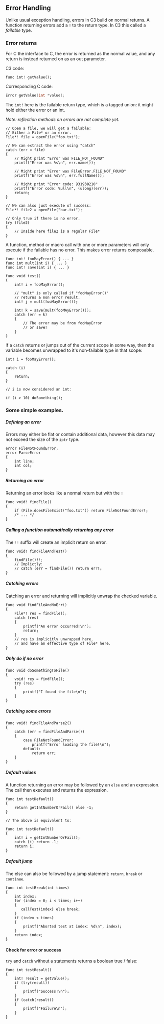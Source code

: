 ## Error Handling

Unlike usual exception handling, errors in C3 build on normal returns. A function returning errors add a `!` to the return type. In C3 this called a *failable* type.

### Error returns

For C the interface to C, the error is returned as the normal value, and any return is instead returned on as an out parameter.

C3 code:
```
func int! getValue();
```

Corresponding C code:
```c
Error getValue(int *value);
```

The `int!` here is the failable return type, which is a tagged union: it might hold either the error or an int.

*Note: reflection methods on errors are not complete yet.*
```
// Open a file, we will get a failable:
// Either a File* or an error.
File*! file = openFile("foo.txt");

// We can extract the error using "catch"
catch (err = file)
{
    // Might print "Error was FILE_NOT_FOUND"
    printf("Error was %s\n", err.name()); 
    
    // Might print "Error was FileError.FILE_NOT_FOUND"
    printf("Error was %s\n", err.fullName()); 
    
    // Might print "Error code: 931938210"
    printf("Error code: %ull\n", (ulong)(err)); 
    return;
}

// We can also just execute of success:
File*! file2 = openFile("bar.txt");

// Only true if there is no error.
try (file2)
{
    // Inside here file2 is a regular File*
}
```

A function, method or macro call with one or more parameters will only execute if the failable has no error. This makes error returns composable. 

```
func int! fooMayError() { ... }
func int mult(int i) { ... }
func int! save(int i) { ... }

func void test()
(
    int! i = fooMayError();
    
    // "mult" is only called if "fooMayError()"
    // returns a non error result.
    int! j = mult(fooMayError());
    
    int! k = save(mult(fooMAyError()));
    catch (err = k)
    {
        // The error may be from fooMayError
        // or save!
    }    
)
```

If a `catch` returns or jumps out of the current scope in some way, then the variable becomes
unwrapped to it's non-failable type in that scope:

```
int! i = fooMayError();
    
catch (i)
{
    return;
}

// i is now considered an int:

if (i > 10) doSomething();
```

### Some simple examples.

##### Defining an error

Errors may either be flat or contain additional data, however this data may not exceed the size of the `iptr` type.

```
error FileNotFoundError;
error ParseError
{
    int line;
    int col;
}
```

##### Returning an error

Returning an error looks like a normal return but with the `!`

```
func void! findFile()
{
    if (File.doesFileExist("foo.txt")) return FileNotFoundError!;
    /* ... */
}
```

##### Calling a function automatically returning any error

The `!!` suffix will create an implicit return on error.

```
func void! findFileAndTest()
{
    findFile()!!;
    // Implictly:
    // catch (err = findFile()) return err!;
}
```

##### Catching errors

Catching an error and returning will implicitly unwrap the checked variable.

```
func void findFileAndNoErr()
{
    File*! res = findFile();    
    catch (res)
    {
        printf("An error occurred!\n");
        return;
    }
    // res is implicitly unwrapped here.
    // and have an effective type of File* here.
}
```

##### Only do if no error

```
func void doSomethingToFile()
{
    void! res = findFile();    
    try (res)
    {
        printf("I found the file\n");
    }
}
```

##### Catching some errors

```
func void! findFileAndParse2()
{
    catch (err = findFileAndParse())
    {
        case FileNotFoundError:
            printf("Error loading the file!\n");
        default:
            return err;
    }
}
```


##### Default values

A function returning an error may be followed by an `else` and an expression. The call then executes and returns the expression.

```
func int testDefault()
{
    return getIntNumberOrFail() else -1;
}

// The above is equivalent to:

func int testDefault()
{
    int! i = getIntNumberOrFail();    
    catch (i) return -1;
    return i;
}

```

##### Default jump

The else can also be followed by a jump statement: `return`, `break` or `continue`.

```
func int testBreak(int times)
{
    int index;
    for (index = 0; i < times; i++)
    {
       callTest(index) else break; 
    }
    if (index < times)
    {
        printf("Aborted test at index: %d\n", index);
    }
    return index;
}
```

#### Check for error or success

`try` and `catch` without a statements returns a boolean true / false:

```
func int testResult()
{
    int! result = getValue();
    if (try(result))
    {
        printf("Success!\n");
    }
    if (catch(result))
    {
        printf("Failure\n");
    }
}
```

